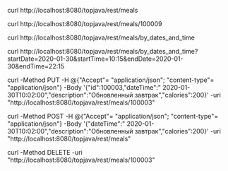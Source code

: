 curl http://localhost:8080/topjava/rest/meals

curl http://localhost:8080/topjava/rest/meals/100009

curl http://localhost:8080/topjava/rest/meals/by_dates_and_time

curl http://localhost:8080/topjava/rest/meals/by_dates_and_time?startDate=2020-01-30&startTime=10:15&endDate=2020-01-30&endTime=22:15

curl -Method PUT -H @{"Accept"= "application/json"; "content-type"= "application/json"} -Body '{"id":100003,"dateTime":"
2020-01-30T10:02:00","description":"Обновленный завтрак","calories":200}'
-uri "http://localhost:8080/topjava/rest/meals/100003"

curl -Method POST -H @{"Accept"= "application/json"; "content-type"= "application/json"} -Body '{"dateTime":"
2020-01-30T10:02:00","description":"Обновленный завтрак","calories":200}'
-uri "http://localhost:8080/topjava/rest/meals"

curl -Method DELETE -uri "http://localhost:8080/topjava/rest/meals/100003"